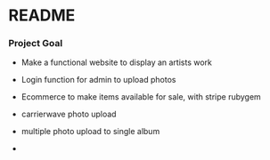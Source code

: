 # README

### Project Goal

- Make a functional website to display an artists work
- Login function for admin to upload photos
- Ecommerce to make items available for sale, with stripe rubygem

- carrierwave photo upload
- multiple photo upload to single album
- 